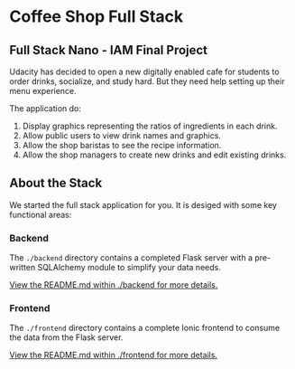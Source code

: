 # Coffee Shop Full Stack

## Full Stack Nano - IAM Final Project

Udacity has decided to open a new digitally enabled cafe for students to order drinks, socialize, and study hard. But they need help setting up their menu experience.

The application do:

1) Display graphics representing the ratios of ingredients in each drink.
2) Allow public users to view drink names and graphics.
3) Allow the shop baristas to see the recipe information.
4) Allow the shop managers to create new drinks and edit existing drinks.

## About the Stack

We started the full stack application for you. It is desiged with some key functional areas:

### Backend

The `./backend` directory contains a completed Flask server with a pre-written SQLAlchemy module to simplify your data needs.

[View the README.md within ./backend for more details.](./backend/README.md)

### Frontend

The `./frontend` directory contains a complete Ionic frontend to consume the data from the Flask server.

[View the README.md within ./frontend for more details.](./frontend/README.md)